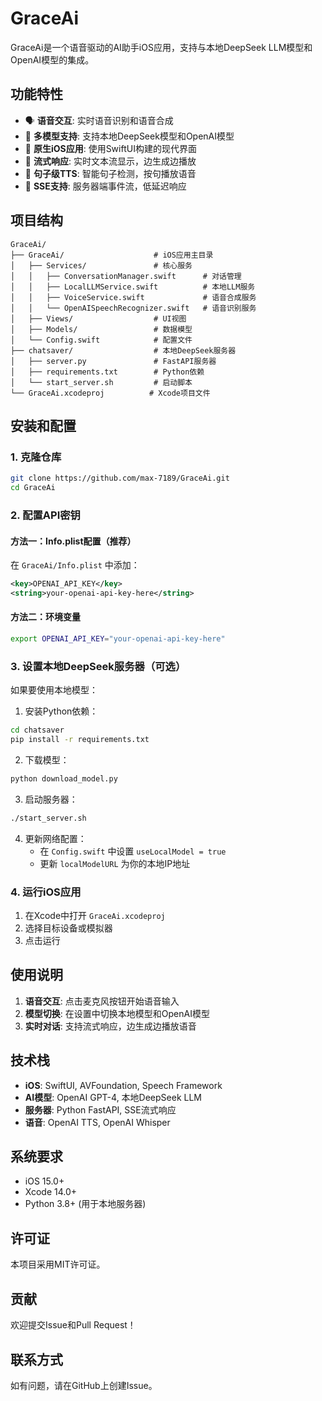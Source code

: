 # GraceAi

GraceAi是一个语音驱动的AI助手iOS应用，支持与本地DeepSeek LLM模型和OpenAI模型的集成。

## 功能特性

- 🗣️ **语音交互**: 实时语音识别和语音合成
- 🤖 **多模型支持**: 支持本地DeepSeek模型和OpenAI模型
- 📱 **原生iOS应用**: 使用SwiftUI构建的现代界面
- 🔄 **流式响应**: 实时文本流显示，边生成边播放
- 🎯 **句子级TTS**: 智能句子检测，按句播放语音
- 🔗 **SSE支持**: 服务器端事件流，低延迟响应

## 项目结构

```
GraceAi/
├── GraceAi/                    # iOS应用主目录
│   ├── Services/               # 核心服务
│   │   ├── ConversationManager.swift      # 对话管理
│   │   ├── LocalLLMService.swift          # 本地LLM服务
│   │   ├── VoiceService.swift             # 语音合成服务
│   │   └── OpenAISpeechRecognizer.swift   # 语音识别服务
│   ├── Views/                  # UI视图
│   ├── Models/                 # 数据模型
│   └── Config.swift            # 配置文件
├── chatsaver/                  # 本地DeepSeek服务器
│   ├── server.py               # FastAPI服务器
│   ├── requirements.txt        # Python依赖
│   └── start_server.sh         # 启动脚本
└── GraceAi.xcodeproj          # Xcode项目文件
```

## 安装和配置

### 1. 克隆仓库

```bash
git clone https://github.com/max-7189/GraceAi.git
cd GraceAi
```

### 2. 配置API密钥

#### 方法一：Info.plist配置（推荐）
在 `GraceAi/Info.plist` 中添加：
```xml
<key>OPENAI_API_KEY</key>
<string>your-openai-api-key-here</string>
```

#### 方法二：环境变量
```bash
export OPENAI_API_KEY="your-openai-api-key-here"
```

### 3. 设置本地DeepSeek服务器（可选）

如果要使用本地模型：

1. 安装Python依赖：
```bash
cd chatsaver
pip install -r requirements.txt
```

2. 下载模型：
```bash
python download_model.py
```

3. 启动服务器：
```bash
./start_server.sh
```

4. 更新网络配置：
   - 在 `Config.swift` 中设置 `useLocalModel = true`
   - 更新 `localModelURL` 为你的本地IP地址

### 4. 运行iOS应用

1. 在Xcode中打开 `GraceAi.xcodeproj`
2. 选择目标设备或模拟器
3. 点击运行

## 使用说明

1. **语音交互**: 点击麦克风按钮开始语音输入
2. **模型切换**: 在设置中切换本地模型和OpenAI模型
3. **实时对话**: 支持流式响应，边生成边播放语音

## 技术栈

- **iOS**: SwiftUI, AVFoundation, Speech Framework
- **AI模型**: OpenAI GPT-4, 本地DeepSeek LLM
- **服务器**: Python FastAPI, SSE流式响应
- **语音**: OpenAI TTS, OpenAI Whisper

## 系统要求

- iOS 15.0+
- Xcode 14.0+
- Python 3.8+ (用于本地服务器)

## 许可证

本项目采用MIT许可证。

## 贡献

欢迎提交Issue和Pull Request！

## 联系方式

如有问题，请在GitHub上创建Issue。 